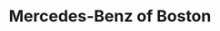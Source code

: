 ---
title: "Mercedes-Benz of Boston"
url: /somerville/mercedes-benz-of-boston-mcgrath-highway/
shop: car
---